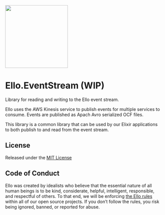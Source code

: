 <img src="http://d324imu86q1bqn.cloudfront.net/uploads/user/avatar/641/large_Ello.1000x1000.png" width="200px" height="200px" />

# Ello.EventStream (WIP)

Library for reading and writing to the Ello event stream.

Ello uses the AWS Kinesis service to publish events for multiple services to
consume. Events are published as Apach Avro serialized OCF files.

This library is a common library that can be used by our Elixir applications
to both publish to and read from the event stream.

## License
Released under the [MIT License](/LICENSE.txt)

## Code of Conduct
Ello was created by idealists who believe that the essential nature of all
human beings is to be kind, considerate, helpful, intelligent, responsible, and
respectful of others. To that end, we will be enforcing
[the Ello rules](https://ello.co/wtf/policies/rules/) within all of our open
source projects. If you don’t follow the rules, you risk being ignored, banned,
or reported for abuse.
